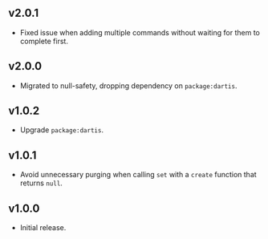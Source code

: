 ## v2.0.1
 * Fixed issue when adding multiple commands without waiting for them to complete first.

## v2.0.0
 * Migrated to null-safety, dropping dependency on `package:dartis`.

## v1.0.2
 * Upgrade `package:dartis`.

## v1.0.1
 * Avoid unnecessary purging when calling `set` with a `create` function that
   returns `null`.

## v1.0.0
 * Initial release.
